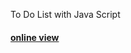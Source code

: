 To Do List with Java Script

<h4>
<a href="https://hadioryanipr.github.io/ToDo-List/">
  online view
</h4> 

   
